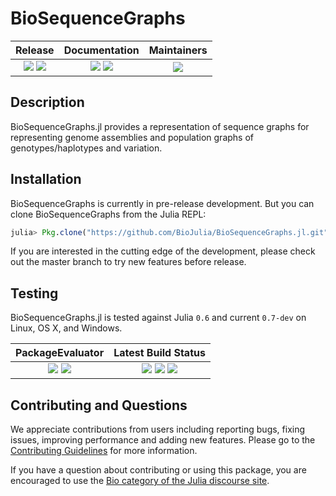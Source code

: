 # BioSequenceGraphs

| **Release**                                                     | **Documentation**                                                               | **Maintainers**                             |
|:---------------------------------------------------------------:|:-------------------------------------------------------------------------------:|:-------------------------------------------:|
| [![][release-img]][release-url] [![][license-img]][license-url] | [![][docs-stable-img]][docs-stable-url] [![][docs-latest-img]][docs-latest-url] | ![][maintainer-img] |

## Description

BioSequenceGraphs.jl provides a representation of sequence graphs for representing
genome assemblies and population graphs of genotypes/haplotypes and variation.

## Installation

BioSequenceGraphs is currently in pre-release development.
But you can clone BioSequenceGraphs from the Julia REPL:

```julia
julia> Pkg.clone("https://github.com/BioJulia/BioSequenceGraphs.jl.git")
```

If you are interested in the cutting edge of the development, please check out
the master branch to try new features before release.

## Testing

BioSequenceGraphs.jl is tested against Julia `0.6` and current `0.7-dev` on Linux, OS X, and Windows.

| **PackageEvaluator**                                            | **Latest Build Status**                                                                                |
|:---------------------------------------------------------------:|:------------------------------------------------------------------------------------------------------:|
| [![][pkg-0.6-img]][pkg-0.6-url] [![][pkg-0.7-img]][pkg-0.7-url] | [![][travis-img]][travis-url] [![][appveyor-img]][appveyor-url] [![][codecov-img]][codecov-url]        |


## Contributing and Questions

We appreciate contributions from users including reporting bugs, fixing issues,
improving performance and adding new features.
Please go to the [Contributing Guidelines](https://biojulia.net/Contributing)
for more information.

If you have a question about
contributing or using this package, you are encouraged to use the
[Bio category of the Julia discourse
site](https://discourse.julialang.org/c/domain/bio).

[release-img]: https://img.shields.io/github/release/BioJulia/BioSequenceGraphs.jl.svg
[release-url]: https://github.com/BioJulia/BioSequenceGraphs.jl/releases/latest

[license-img]: https://img.shields.io/badge/license-MIT-green.svg
[license-url]: https://github.com/BioJulia/BioSequenceGraphs.jl/blob/master/LICENSE

[docs-latest-img]: https://img.shields.io/badge/docs-latest-blue.svg
[docs-latest-url]: https://biojulia.github.io/BioSequenceGraphs.jl/latest
[docs-stable-img]: https://img.shields.io/badge/docs-stable-blue.svg
[docs-stable-url]: https://biojulia.github.io/BioSequenceGraphs.jl/stable

[maintainer-img]: https://img.shields.io/badge/BioJulia%20Maintainer-Ward9250-orange.svg

[pkg-0.6-img]: https://pkg.julialang.org/badges/BioSequenceGraphs_0.6.svg
[pkg-0.6-url]: https://pkg.julialang.org/detail/BioSequenceGraphs
[pkg-0.7-img]: https://pkg.julialang.org/badges/BioSequenceGraphs_0.7.svg
[pkg-0.7-url]: https://pkg.julialang.org/detail/BioSequenceGraphs

[travis-img]: https://travis-ci.org/BioJulia/BioSequenceGraphs.jl.svg?branch=master
[travis-url]: https://travis-ci.org/BioJulia/BioSequenceGraphs.jl

[appveyor-img]: https://ci.appveyor.com/api/projects/status/nbidye2svfrp9t5y/branch/master?svg=true
[appveyor-url]: https://ci.appveyor.com/project/Ward9250/biosequencegraphs-jl/branch/master

[codecov-img]: https://codecov.io/gh/BioJulia/BioSequenceGraphs.jl/branch/master/graph/badge.svg
[codecov-url]: https://codecov.io/gh/BioJulia/BioSequenceGraphs.jl
